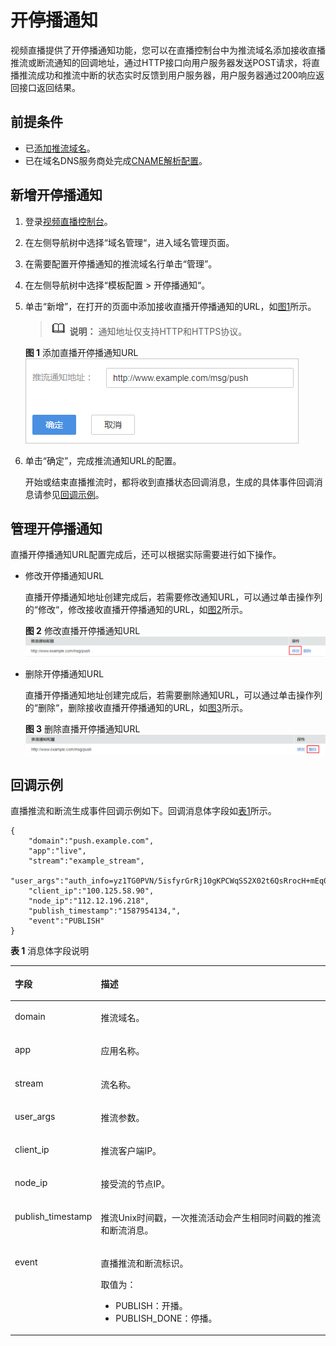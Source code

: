 # 开停播通知<a name="live_01_0043"></a>

视频直播提供了开停播通知功能，您可以在直播控制台中为推流域名添加接收直播推流或断流通知的回调地址，通过HTTP接口向用户服务器发送POST请求，将直播推流成功和推流中断的状态实时反馈到用户服务器，用户服务器通过200响应返回接口返回结果。

## 前提条件<a name="section38573451572"></a>

-   已[添加推流域名](添加域名.md)。
-   已在域名DNS服务商处完成[CNAME解析配置](配置CNAME.md)。

## 新增开停播通知<a name="section109875558244"></a>

1.  登录[视频直播控制台](https://console.huaweicloud.com/live)。
2.  在左侧导航树中选择“域名管理“，进入域名管理页面。
3.  在需要配置开停播通知的推流域名行单击“管理”。
4.  在左侧导航树中选择“模板配置 \> 开停播通知“。
5.  单击“新增”，在打开的页面中添加接收直播开停播通知的URL，如[图1](#fig498111416521)所示。

    >![](public_sys-resources/icon-note.gif) **说明：** 
    >通知地址仅支持HTTP和HTTPS协议。

    **图 1**  添加直播开停播通知URL<a name="fig498111416521"></a>  
    ![](figures/添加直播开停播通知URL.png "添加直播开停播通知URL")

6.  单击“确定”，完成推流通知URL的配置。

    开始或结束直播推流时，都将收到直播状态回调消息，生成的具体事件回调消息请参见[回调示例](#section684411291126)。


## 管理开停播通知<a name="section122071843175012"></a>

直播开停播通知URL配置完成后，还可以根据实际需要进行如下操作。

-   修改开停播通知URL

    直播开停播通知地址创建完成后，若需要修改通知URL，可以通过单击操作列的“修改“，修改接收直播开停播通知的URL，如[图2](#fig53682456561)所示。

    **图 2**  修改直播开停播通知URL<a name="fig53682456561"></a>  
    ![](figures/修改直播开停播通知URL.png "修改直播开停播通知URL")

-   删除开停播通知URL

    直播开停播通知地址创建完成后，若需要删除通知URL，可以通过单击操作列的“删除“，删除接收直播开停播通知的URL，如[图3](#fig109796427582)所示。

    **图 3**  删除直播开停播通知URL<a name="fig109796427582"></a>  
    ![](figures/删除直播开停播通知URL.png "删除直播开停播通知URL")


## 回调示例<a name="section684411291126"></a>

直播推流和断流生成事件回调示例如下。回调消息体字段如[表1](#table762632871817)所示。

```
{
    "domain":"push.example.com",
    "app":"live",
    "stream":"example_stream",
    "user_args":"auth_info=yz1TG0PVN/5isfyrGrRj10gKPCWqSS2X02t6QsRrocH+mEq0gQ0g8k6KhalS84sQ+kDprFyqI0yajbYiFmUO8e45B7ryaS+MpJBlYkhwnuFLnRiKK/IXG7.33436b625354564f6e4d4d434f55&cdn=hw",
    "client_ip":"100.125.58.90",
    "node_ip":"112.12.196.218",
    "publish_timestamp":"1587954134,",
    "event":"PUBLISH"
}
```

**表 1**  消息体字段说明

<a name="table762632871817"></a>
<table><thead align="left"><tr id="row76271228131815"><th class="cellrowborder" valign="top" width="20.47%" id="mcps1.2.3.1.1"><p id="p15627132813181"><a name="p15627132813181"></a><a name="p15627132813181"></a>字段</p>
</th>
<th class="cellrowborder" valign="top" width="79.53%" id="mcps1.2.3.1.2"><p id="p662716283181"><a name="p662716283181"></a><a name="p662716283181"></a>描述</p>
</th>
</tr>
</thead>
<tbody><tr id="row1421195012257"><td class="cellrowborder" valign="top" width="20.47%" headers="mcps1.2.3.1.1 "><p id="p10215500252"><a name="p10215500252"></a><a name="p10215500252"></a>domain</p>
</td>
<td class="cellrowborder" valign="top" width="79.53%" headers="mcps1.2.3.1.2 "><p id="p22212507254"><a name="p22212507254"></a><a name="p22212507254"></a>推流域名。</p>
</td>
</tr>
<tr id="row19487146102216"><td class="cellrowborder" valign="top" width="20.47%" headers="mcps1.2.3.1.1 "><p id="p1178919252314"><a name="p1178919252314"></a><a name="p1178919252314"></a>app</p>
</td>
<td class="cellrowborder" valign="top" width="79.53%" headers="mcps1.2.3.1.2 "><p id="p1653791716238"><a name="p1653791716238"></a><a name="p1653791716238"></a>应用名称。</p>
</td>
</tr>
<tr id="row7487046142211"><td class="cellrowborder" valign="top" width="20.47%" headers="mcps1.2.3.1.1 "><p id="p187891426230"><a name="p187891426230"></a><a name="p187891426230"></a>stream</p>
</td>
<td class="cellrowborder" valign="top" width="79.53%" headers="mcps1.2.3.1.2 "><p id="p1053761722314"><a name="p1053761722314"></a><a name="p1053761722314"></a>流名称。</p>
</td>
</tr>
<tr id="row15518153834012"><td class="cellrowborder" valign="top" width="20.47%" headers="mcps1.2.3.1.1 "><p id="p18519123814019"><a name="p18519123814019"></a><a name="p18519123814019"></a>user_args</p>
</td>
<td class="cellrowborder" valign="top" width="79.53%" headers="mcps1.2.3.1.2 "><p id="p4519138144018"><a name="p4519138144018"></a><a name="p4519138144018"></a>推流参数。</p>
</td>
</tr>
<tr id="row11487164652214"><td class="cellrowborder" valign="top" width="20.47%" headers="mcps1.2.3.1.1 "><p id="p1878932192315"><a name="p1878932192315"></a><a name="p1878932192315"></a>client_ip</p>
</td>
<td class="cellrowborder" valign="top" width="79.53%" headers="mcps1.2.3.1.2 "><p id="p653731722314"><a name="p653731722314"></a><a name="p653731722314"></a>推流客户端IP。</p>
</td>
</tr>
<tr id="row1248714620228"><td class="cellrowborder" valign="top" width="20.47%" headers="mcps1.2.3.1.1 "><p id="p177894210232"><a name="p177894210232"></a><a name="p177894210232"></a>node_ip</p>
</td>
<td class="cellrowborder" valign="top" width="79.53%" headers="mcps1.2.3.1.2 "><p id="p1837717321351"><a name="p1837717321351"></a><a name="p1837717321351"></a>接受流的节点IP。</p>
</td>
</tr>
<tr id="row1448794642213"><td class="cellrowborder" valign="top" width="20.47%" headers="mcps1.2.3.1.1 "><p id="p4326171017284"><a name="p4326171017284"></a><a name="p4326171017284"></a>publish_timestamp</p>
</td>
<td class="cellrowborder" valign="top" width="79.53%" headers="mcps1.2.3.1.2 "><p id="p11590183413355"><a name="p11590183413355"></a><a name="p11590183413355"></a>推流Unix时间戳，一次推流活动会产生相同时间戳的推流和断流消息。</p>
</td>
</tr>
<tr id="row2048714618226"><td class="cellrowborder" valign="top" width="20.47%" headers="mcps1.2.3.1.1 "><p id="p1878912220231"><a name="p1878912220231"></a><a name="p1878912220231"></a>event</p>
</td>
<td class="cellrowborder" valign="top" width="79.53%" headers="mcps1.2.3.1.2 "><p id="p737511130473"><a name="p737511130473"></a><a name="p737511130473"></a>直播推流和断流标识。</p>
<p id="p9373192414710"><a name="p9373192414710"></a><a name="p9373192414710"></a>取值为：</p>
<a name="ul1476203714716"></a><a name="ul1476203714716"></a><ul id="ul1476203714716"><li>PUBLISH：开播。</li><li>PUBLISH_DONE：停播。</li></ul>
</td>
</tr>
</tbody>
</table>

